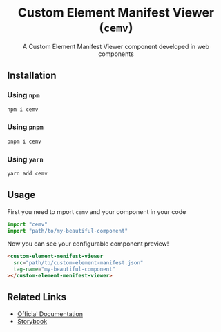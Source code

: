<div align="center">

# Custom Element Manifest Viewer (`cemv`)

A Custom Element Manifest Viewer component developed in web components
  
</div>


## Installation

### Using `npm`

```bash
npm i cemv
```

### Using `pnpm`

```bash
pnpm i cemv
```


### Using `yarn`

```bash
yarn add cemv
```

## Usage

First you need to mport `cemv` and your component in your code


```js
import "cemv"
import "path/to/my-beautiful-component"
```

Now you can see your configurable component preview!

```html
<custom-element-menifest-viewer
  src="path/to/custom-element-manifest.json"
  tag-name="my-beautiful-component"
></custom-element-menifest-viewer>
```

## Related Links

- [Official Documentation]()
- [Storybook](https://amir78729.github.io/custom-element-manifest-viewer/?path=/story/custom-element-manifest-viewer--custom-slots)

